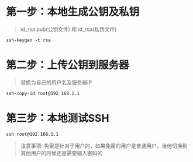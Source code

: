 # 第一步：本地生成公钥及私钥
> id_rsa.pub(公钥文件) 和 id_rsa(私钥文件)
```
ssh-keygen -t rsa
```
# 第二步：上传公钥到服务器
> 替换为自己的用户名及服务器IP
```
ssh-copy-id root@192.168.1.1
```
# 第三步：本地测试SSH
```
ssh root@192.168.1.1
```
> 注意事项: 免密是针对于用户的，如果免密的用户是普通用户，当他切换到其他用户的时候还是需要输入密码的